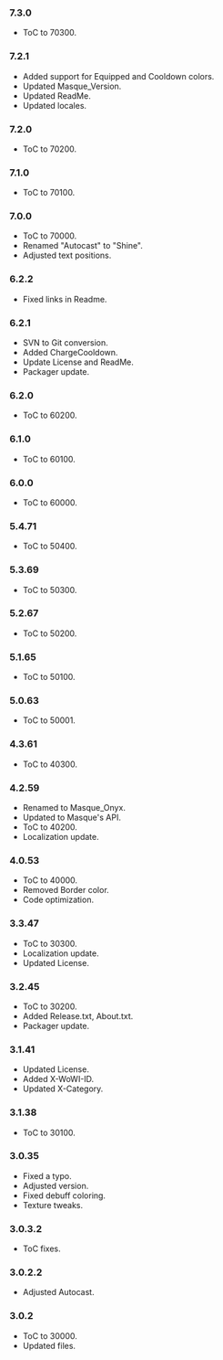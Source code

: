 ### 7.3.0 ###

- ToC to 70300.

### 7.2.1 ###

- Added support for Equipped and Cooldown colors.
- Updated Masque_Version.
- Updated ReadMe.
- Updated locales.

### 7.2.0 ###

- ToC to 70200.

### 7.1.0 ###

- ToC to 70100.

### 7.0.0 ###

- ToC to 70000.
- Renamed "Autocast" to "Shine".
- Adjusted text positions.

### 6.2.2 ###

- Fixed links in Readme.

### 6.2.1 ###

- SVN to Git conversion.
- Added ChargeCooldown.
- Update License and ReadMe.
- Packager update.

### 6.2.0 ###

- ToC to 60200.

### 6.1.0 ###

- ToC to 60100.

### 6.0.0 ###

- ToC to 60000.

### 5.4.71 ###

- ToC to 50400.

### 5.3.69 ###

- ToC to 50300.

### 5.2.67 ###

- ToC to 50200.

### 5.1.65 ###

- ToC to 50100.

### 5.0.63 ###

- ToC to 50001.

### 4.3.61 ###

- ToC to 40300.

### 4.2.59 ###

- Renamed to Masque_Onyx.
- Updated to Masque's API.
- ToC to 40200.
- Localization update.

### 4.0.53 ###

- ToC to 40000.
- Removed Border color.
- Code optimization.

### 3.3.47 ###

- ToC to 30300.
- Localization update.
- Updated License.

### 3.2.45 ###

- ToC to 30200.
- Added Release.txt, About.txt.
- Packager update.

### 3.1.41 ###

- Updated License.
- Added X-WoWI-ID.
- Updated X-Category.

### 3.1.38 ###

- ToC to 30100.

### 3.0.35 ###

- Fixed a typo.
- Adjusted version.
- Fixed debuff coloring.
- Texture tweaks.

### 3.0.3.2 ###

- ToC fixes.

### 3.0.2.2 ###

- Adjusted Autocast.

### 3.0.2 ###

- ToC to 30000.
- Updated files.
